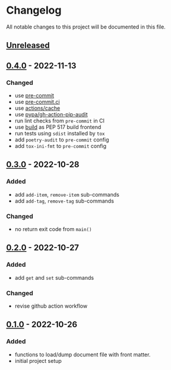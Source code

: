 # Changelog

All notable changes to this project will be documented in this file.

## [Unreleased]

## [0.4.0] - 2022-11-13
### Changed
* use [pre-commit](https://pre-commit.com/)
* use [pre-commit.ci](https://pre-commit.ci)
* use [actions/cache](https://github.com/actions/cache)
* use [pypa/gh-action-pip-audit](https://github.com/pypa/gh-action-pip-audit)
* run lint checks from `pre-commit` in CI
* use [build](https://pypa-build.readthedocs.io/en/stable/) as PEP 517 build frontend
* run tests using `sdist` installed by `tox`
* add `poetry-audit` to `pre-commit` config
* add `tox-ini-fmt` to `pre-commit` config

## [0.3.0] - 2022-10-28
### Added
* add `add-item`, `remove-item` sub-commands
* add `add-tag`, `remove-tag` sub-commands

### Changed
* no return exit code from `main()`

## [0.2.0] - 2022-10-27
### Added
* add `get` and `set` sub-commands

### Changed
* revise github action workflow

## [0.1.0] - 2022-10-26
### Added
* functions to load/dump document file with front matter.
* initial project setup


[Unreleased]: https://github.com/koyeung/py-frontmatter/compare/main...HEAD
[0.4.0]: https://github.com/koyeung/py-frontmatter/releases/tag/0.4.0
[0.3.0]: https://github.com/koyeung/py-frontmatter/releases/tag/0.3.0
[0.2.0]: https://github.com/koyeung/py-frontmatter/releases/tag/0.2.0
[0.1.0]: https://github.com/koyeung/py-frontmatter/releases/tag/0.1.0
